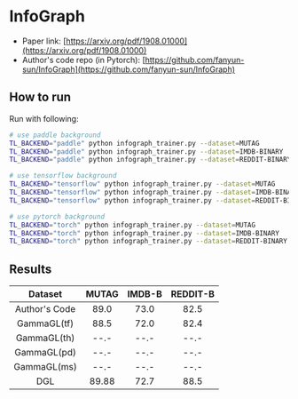 InfoGraph 
========================

- Paper link: [https://arxiv.org/pdf/1908.01000](https://arxiv.org/pdf/1908.01000)
- Author's code repo (in Pytorch):
  [https://github.com/fanyun-sun/InfoGraph](https://github.com/fanyun-sun/InfoGraph)

  
How to run
----------

Run with following:

```bash
# use paddle background
TL_BACKEND="paddle" python infograph_trainer.py --dataset=MUTAG         --hidden_dim=32 --lr=0.01 --n_epoch=20 --n_layers=5
TL_BACKEND="paddle" python infograph_trainer.py --dataset=IMDB-BINARY   --hidden_dim=32 --lr=0.01 --n_epoch=20 --n_layers=5
TL_BACKEND="paddle" python infograph_trainer.py --dataset=REDDIT-BINARY --hidden_dim=32 --lr=0.01 --n_epoch=20 --n_layers=5
```

```bash
# use tensorflow background
TL_BACKEND="tensorflow" python infograph_trainer.py --dataset=MUTAG         --hidden_dim=32 --lr=0.01 --n_epoch=20 --n_layers=5
TL_BACKEND="tensorflow" python infograph_trainer.py --dataset=IMDB-BINARY   --hidden_dim=32 --lr=0.01 --n_epoch=20 --n_layers=5
TL_BACKEND="tensorflow" python infograph_trainer.py --dataset=REDDIT-BINARY --hidden_dim=32 --lr=0.01 --n_epoch=20 --n_layers=5
```
```bash
# use pytorch background
TL_BACKEND="torch" python infograph_trainer.py --dataset=MUTAG         --hidden_dim=32 --lr=0.01 --n_epoch=20 --n_layers=5
TL_BACKEND="torch" python infograph_trainer.py --dataset=IMDB-BINARY   --hidden_dim=32 --lr=0.01 --n_epoch=20 --n_layers=5
TL_BACKEND="torch" python infograph_trainer.py --dataset=REDDIT-BINARY --hidden_dim=32 --lr=0.01 --n_epoch=20 --n_layers=5
```

Results
-------


|      Dataset      | MUTAG | IMDB-B | REDDIT-B |  
| :---------------: | :--:  | :----: |  :----:  |  
|   Author's Code   | 89.0  |  73.0  |   82.5   |  
|     GammaGL(tf)   | 88.5  |  72.0  |   82.4   |  
|     GammaGL(th)   | --.-  |  --.-  |   --.-   |  
|     GammaGL(pd)   | --.-  |  --.-  |   --.-   |  
|     GammaGL(ms)   | --.-  |  --.-  |   --.-   |  
|        DGL        | 89.88 |  72.7  |   88.5   |  

